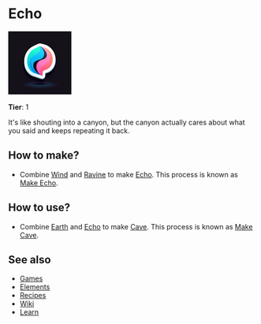 # Echo

![](../images/item.echo.png)

**Tier**: 1

It's like shouting into a canyon, but the canyon actually cares about what you said and keeps repeating it back.

## How to make?

* Combine [Wind](/wiki/elements/wind) and [Ravine](/wiki/elements/ravine) to make [Echo](/wiki/elements/echo). This process is known as [Make Echo](/wiki/recipes/make-echo).

## How to use?

* Combine [Earth](/wiki/elements/earth) and [Echo](/wiki/elements/echo) to make [Cave](/wiki/elements/cave). This process is known as [Make Cave](/wiki/recipes/make-cave).

## See also

* [Games](/wiki/games)
* [Elements](/wiki/elements)
* [Recipes](/wiki/recipes)
* [Wiki](/wiki/index)
* [Learn](/learn/index)